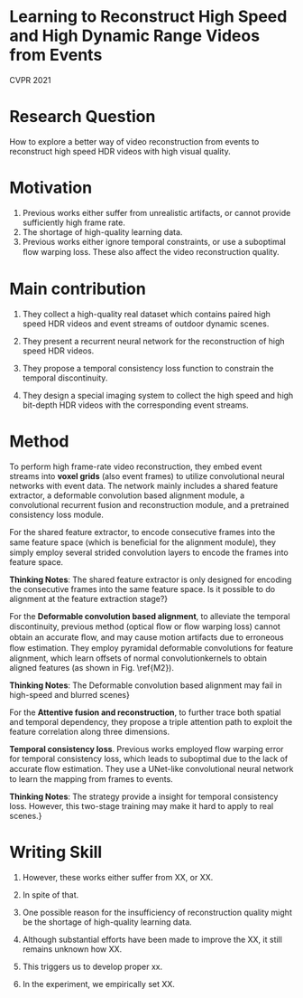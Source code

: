 # Learning to Reconstruct High Speed and High Dynamic Range Videos from Events

CVPR 2021

# Research Question

How to explore a better way of video reconstruction from events to reconstruct high speed HDR videos with high visual quality.

# Motivation

1) Previous works either suffer from unrealistic artifacts, or cannot provide sufficiently high frame rate.
2) The shortage of high-quality learning data.
3) Previous works either ignore temporal constraints, or use a suboptimal ﬂow warping loss. These also affect the video reconstruction quality.

# Main contribution

1) They collect a high-quality real dataset which contains paired high speed HDR videos and event streams of outdoor dynamic scenes.

2) They present a recurrent neural network
for the reconstruction of high speed HDR videos.

3) They propose a temporal consistency loss function to constrain the temporal discontinuity.

4) They design a special imaging system to collect the high speed and high bit-depth HDR videos with the corresponding event streams.

# Method

To perform high frame-rate video reconstruction, they embed event streams into **voxel grids** (also event frames) to utilize convolutional neural networks with event data.
The network mainly includes a shared feature extractor, a deformable convolution based alignment module, a convolutional recurrent fusion and reconstruction module, and a pretrained consistency loss module.

For the shared feature extractor, to encode consecutive frames into the same feature space (which is beneﬁcial for the alignment module), they simply employ several strided convolution
layers to encode the frames into feature space.

**Thinking Notes**: The shared feature extractor is only designed for encoding the consecutive frames into the same feature space. Is it possible to do alignment at the feature extraction stage?}

For the **Deformable convolution based alignment**, to alleviate the temporal discontinuity, previous method (optical ﬂow or ﬂow warping loss) cannot obtain an accurate ﬂow, and may cause motion artifacts due to erroneous ﬂow estimation. They employ pyramidal deformable convolutions for feature alignment, which learn offsets of normal convolutionkernels to obtain aligned features (as shown in Fig. \ref{M2}). 

**Thinking Notes**: The Deformable convolution based alignment may fail in high-speed and blurred scenes}

For the **Attentive fusion and reconstruction**, to further trace both spatial and temporal dependency, they propose a triple attention path to exploit the feature correlation along three
dimensions.

**Temporal consistency loss**. Previous works employed
flow warping error for temporal consistency loss, which leads to suboptimal due to the lack of accurate ﬂow estimation. They use a
UNet-like convolutional neural network to learn the mapping from frames to events.

**Thinking Notes**: The strategy provide a insight for temporal consistency loss. However, this two-stage training may make it hard to apply to real scenes.}

# Writing Skill

1) However, these works either suffer from XX, or XX.

2) In spite of that.

3) One possible reason for the insufficiency of reconstruction quality might be the shortage of high-quality learning data.

4) Although substantial efforts have been made to improve
the XX, it still remains unknown how XX.

5) This triggers us to develop proper xx.

6) In the experiment, we empirically set XX.